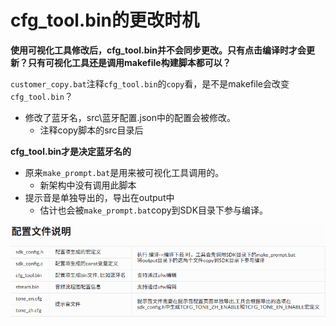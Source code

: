 # cfg_tool.bin的更改时机

**使用可视化工具修改后，cfg_tool.bin并不会同步更改。只有点击编译时才会更新？只有可视化工具还是调用makefile构建脚本都可以？**

`customer_copy.bat`注释`cfg_tool.bin`的`copy`看，是不是makefile会改变`cfg_tool.bin`？

- 修改了蓝牙名，src\蓝牙配置.json中的配置会被修改。
  - 注释copy脚本的src目录后

**cfg_tool.bin才是决定蓝牙名的**

- 原来`make_prompt.bat`是用来被可视化工具调用的。
  - 新架构中没有调用此脚本
- 提示音是单独导出的，导出在output中
  - 估计也会被`make_prompt.bat`copy到SDK目录下参与编译。

![image-20250717144936522](./可视化SDK.assets/image-20250717144936522.png)